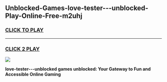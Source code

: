 
## Unblocked-Games-love-tester---unblocked-Play-Online-Free-m2uhj
<h3>
<a href="https://premium76.site?title=love-tester---unblocked&ref=26A">CLICK TO PLAY</a></h3>
<hr>

<h3>
<a href="https://premium76.site?title=love-tester---unblocked&ref=26A">CLICK 2 PLAY</a>
  
</h3>

<a href="https://premium76.site?title=love-tester---unblocked&ref=26A"><img src="https://clearcache.store/games.png"></a>


**love-tester---unblocked games unblocked: Your Gateway to Fun and Accessible Online Gaming**
